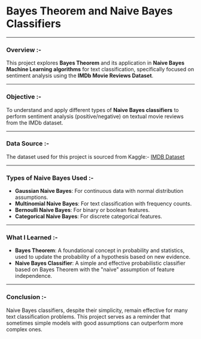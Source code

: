 # Bayes Theorem and Naive Bayes Classifiers
---
### Overview :-

This project explores **Bayes Theorem** and its application in **Naive Bayes Machine Learning algorithms** for text classification, 
specifically focused on sentiment analysis using the **IMDb Movie Reviews Dataset**.

---
### Objective :-

To understand and apply different types of **Naive Bayes classifiers** to perform sentiment analysis (positive/negative) 
on textual movie reviews from the IMDb dataset.

---
### Data Source :-

The dataset used for this project is sourced from Kaggle:- [IMDB Dataset](https://www.kaggle.com/datasets/lakshmi25npathi/imdb-dataset-of-50k-movie-reviews)

---
### Types of Naive Bayes Used :-
- **Gaussian Naive Bayes**: For continuous data with normal distribution assumptions.
- **Multinomial Naive Bayes**: For text classification with frequency counts.
- **Bernoulli Naive Bayes**: For binary or boolean features.
- **Categorical Naive Bayes**: For discrete categorical features.

---
### What I Learned :-

- **Bayes Theorem**: A foundational concept in probability and statistics, used to update the probability of a hypothesis based on new evidence.
- **Naive Bayes Classifier**: A simple and effective probabilistic classifier based on Bayes Theorem with the "naive" assumption of feature independence.


---
### Conclusion :-

Naive Bayes classifiers, despite their simplicity, remain effective for many text classification problems. This project serves 
as a reminder that sometimes simple models with good assumptions can outperform more complex ones.

